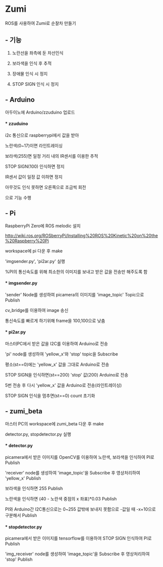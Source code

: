 # Zumi

ROS를 사용하여 Zumi로 순찰차 만들기

## - 기능

1. 노란선을 좌측에 둔 차선인식

2. 보라색을 인식 후 추적

3. 장애물 인식 시 정지

4. STOP SIGN 인식 시 정지

## - Arduino

아두이노에 Arduino/zzuduino 업로드

#### * zzuduino

i2c 통신으로 raspberrypi에서 값을 받아

노란색(0~17)이면 라인트레이싱

보라색(255)면 일정 거리 내의 IR센서를 이용한 추적

STOP SIGN(100) 인식하면 정지

IR센서 값이 일정 값 이하면 정지

아무것도 인식 못하면 오른쪽으로 조금씩 회전

으로 기능 수행

## - Pi 

RaspberryPi Zero에 ROS melodic 설치

http://wiki.ros.org/ROSberryPi/Installing%20ROS%20Kinetic%20on%20the%20Raspberry%20Pi

workspace에 pi 다운 후 make

'imgsender.py', 'pi2ar.py' 실행

%PI의 통신속도를 위해 최소한의 이미지를 보내고 받은 값을 전송만 해주도록 함

#### * imgsender.py

'sender' Node를 생성하여 picamera의 이미지를 'image_topic' Topic으로 Publish

cv_bridge를 이용하여 image 송신

통신속도를 빠르게 하기위해 frame을 100,100으로 낮춤

#### * pi2ar.py

마스터PC에서 받은 값을 I2C를 이용하여 Arduino로 전송

'pi' node를 생성하여 'yellow_x'와 'stop' topic을 Subscribe

평소(st==0)에는 'yellow_x' 값을 그대로 Arduino로 전송

STOP SIGN을 인식하면(st==200) 'stop' 값(200) Arduino로 전송

5번 전송 후 다시 'yellow_x' 값을 Arduino로 전송(라인트레이싱)

STOP SIGN 인식을 멈추면(st==0) count 초기화

## - zumi_beta

마스터 PC의 workspace에 zumi_beta 다운 후 make

detector.py, stopdetector.py 실행

#### * detector.py

picamera에서 받은 이미지를 OpenCV를 이용하여 노란색, 보라색을 인식하여 PI로 Publish

'receiver' node를 생성하여 'image_topic'을 Subscribe 후 영상처리하여 'yellow_x' Publish

보라색을 인식하면 255 Publish

노란색을 인식하면 (40 - 노란색 중점의 x 좌표)*0.03 Publish

PI와 Arduino간 I2C통신으로는 0~255 값밖에 보내지 못함으로 -값일 때 -x+10으로 구분해서 Publish

#### * stopdetector.py

picamera에서 받은 이미지를 tensorflow를 이용하여 STOP SIGN 인식하여 PI로 Publish

'img_receiver' node를 생성하여 'image_topic'을 Subscribe 후 영상처리하여 'stop' Publish

